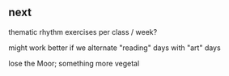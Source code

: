 ## next

thematic rhythm exercises per class / week?

might work better if we alternate "reading" days with "art" days

lose the Moor; something more vegetal
